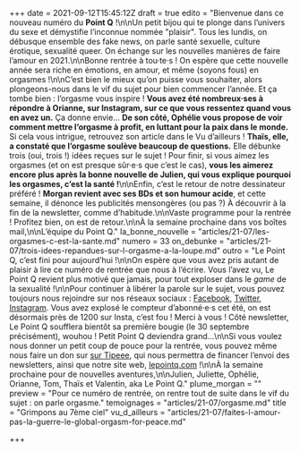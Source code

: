+++
date = 2021-09-12T15:45:12Z
draft = true
edito = "Bienvenue dans ce nouveau numéro du **Point Q** !\n\nUn petit bijou qui te plonge dans l’univers du sexe et démystifie l’inconnue nommée \"plaisir\". Tous les lundis, on débusque ensemble des fake news, on parle santé sexuelle, culture érotique, sexualité queer. On échange sur les nouvelles manières de faire l’amour en 2021.\n\nBonne rentrée à tou·te·s ! On espère que cette nouvelle année sera riche en émotions, en amour, et même (soyons fous) en orgasmes !\n\nC’est bien le mieux qu’on puisse vous souhaiter, alors plongeons-nous dans le vif du sujet pour bien commencer l’année. Et ça tombe bien : l’orgasme vous inspire ! **Vous avez été nombreux·ses à répondre à Orianne, sur Instagram, sur ce que vous ressentez quand vous en avez un.** Ça donne envie… **De son côté, Ophélie vous propose de voir comment mettre l’orgasme à profit, en luttant pour la paix dans le monde.** Si cela vous intrigue, retrouvez son article dans le Vu d’ailleurs ! **Thaïs, elle, a constaté que l’orgasme soulève beaucoup de questions.** Elle débunke trois (oui, trois !) idées reçues sur le sujet ! Pour finir, si vous aimez les orgasmes (et on est presque sûr·e·s que c’est le cas), **vous les aimerez encore plus après la bonne nouvelle de Julien, qui vous explique pourquoi les orgasmes, c’est la santé !**\n\nEnfin, c’est le retour de notre dessinateur préféré ! **Morgan revient avec ses BDs et son humour acide**, et cette semaine, il dénonce les publicités mensongères (ou pas ?) À découvrir à la fin de la newsletter, comme d’habitude.\n\nVaste programme pour la rentrée ! Profitez bien, on est de retour.\n\nÀ la semaine prochaine dans vos boîtes mail,\n\nL’équipe du Point Q."
la_bonne_nouvelle = "articles/21-07/les-orgasmes-c-est-la-sante.md"
numero = 33
on_debunke = "articles/21-07/trois-idees-repandues-sur-l-orgasme-a-la-loupe.md"
outro = "Le Point Q, c’est fini pour aujourd’hui !\n\nOn espère que vous avez pris autant de plaisir à lire ce numéro de rentrée que nous à l’écrire. Vous l’avez vu, Le Point Q revient plus motivé que jamais, pour tout exploser dans le _game_ de la sexualité !\n\nPour continuer à libérer la parole sur le sujet, vous pouvez toujours nous rejoindre sur nos réseaux sociaux : [Facebook](https://www.facebook.com/lepointq.news/), [Twitter](https://twitter.com/LePointQ), [Instagram](https://www.instagram.com/lepoint.q/). Vous avez explosé le compteur d’abonné·e·s cet été, on est désormais près de 1200 sur Insta, c’est fou ! Merci à vous ! Côté newsletter, Le Point Q soufflera bientôt sa première bougie (le 30 septembre précisément), wouhou ! Petit Point Q deviendra grand...\n\nSi vous voulez nous donner un petit coup de pouce pour la rentrée, vous pouvez même nous faire un don sur [sur Tipeee](https://fr.tipeee.com/le-point-q), qui nous permettra de financer l’envoi des newsletters, ainsi que notre site web, [lepointq.com](https://lepointq.com/) !\n\nÀ la semaine prochaine pour de nouvelles aventures,\n\nJulien, Juliette, Ophélie, Orianne, Tom, Thaïs et Valentin, aka Le Point Q."
plume_morgan = ""
preview = "Pour ce numéro de rentrée, on rentre tout de suite dans le vif du sujet : on parle orgasme."
temoignages = "articles/21-07/orgasme.md"
title = "Grimpons au 7ème ciel"
vu_d_ailleurs = "articles/21-07/faites-l-amour-pas-la-guerre-le-global-orgasm-for-peace.md"

+++
